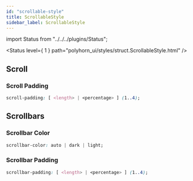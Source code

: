 ```yaml
---
id: "scrollable-style"
title: ScrollableStyle
sidebar_label: ScrollableStyle
---
```


import Status from "../../../plugins/Status";

<Status level={ 1 } path="polyhorn_ui/styles/struct.ScrollableStyle.html" />

## Scroll

### Scroll Padding

```css
scroll-padding: [ <length> | <percentage> ] (1..4);
```

## Scrollbars

### Scrollbar Color

```css
scrollbar-color: auto | dark | light;
```

### Scrollbar Padding

```css
scrollbar-padding: [ <length> | <percentage> ] (1..4);
```
